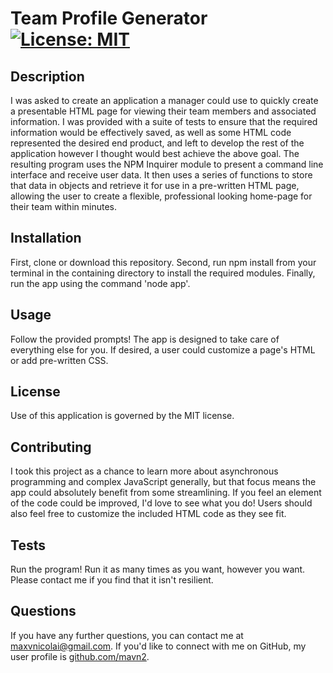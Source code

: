 # Team Profile Generator [![License: MIT](https://img.shields.io/badge/License-MIT-yellow.svg)](https://opensource.org/licenses/MIT)

## Description

I was asked to create an application a manager could use to quickly create a presentable HTML page for viewing their team members and associated information.
I was provided with a suite of tests to ensure that the required information would be effectively saved, as well as some HTML code represented the desired end product, and left to develop the rest of the application however I thought would best achieve the above goal.
The resulting program uses the NPM Inquirer module to present a command line interface and receive user data.
It then uses a series of functions to store that data in objects and retrieve it for use in a pre-written HTML page, allowing the user to create a flexible, professional looking home-page for their team within minutes.

## Installation

First, clone or download this repository.
Second, run npm install from your terminal in the containing directory to install the required modules.
Finally, run the app using the command 'node app'.

## Usage

Follow the provided prompts! The app is designed to take care of everything else for you. If desired, a user could customize a page's HTML or add pre-written CSS.

## License

Use of this application is governed by the MIT license.

## Contributing

I took this project as a chance to learn more about asynchronous programming and complex JavaScript generally, but that focus means the app could absolutely benefit from some streamlining.
If you feel an element of the code could be improved, I'd love to see what you do!
Users should also feel free to customize the included HTML code as they see fit.

## Tests

Run the program! Run it as many times as you want, however you want. Please contact me if you find that it isn't resilient.

## Questions

If you have any further questions, you can contact me at maxvnicolai@gmail.com. If you'd like to connect with me on GitHub, my user profile is [github.com/mavn2](github.com/mavn2).
